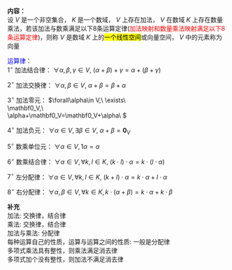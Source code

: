 **内容：**  
设 $V$ 是一个非空集合， $K$ 是一个数域， $V$ 上存在加法， $V$ 在数域 $K$ 上存在数量乘法，若该加法与数乘满足以下8条运算定律(<font color=red>加法映射和数量乘法映射满足以下8条运算定律</font>)，则称 $V$ 是数域 $K$ 上的<mark>一个线性空间</mark>或向量空间， $V$ 中的元素称为向量  
  
<font color=blue>运算律</font>：  
 $1^\circ$ 加法结合律： $\forall  
\alpha,\beta,\gamma\in V,\  
(\alpha+\beta)+\gamma=\alpha+(\beta+\gamma)$  
  
 $2^\circ$ 加法交换律： $\forall\alpha,\beta\in V,\ \alpha+\beta=\beta+\alpha$  
  
 $3^\circ$ 加法零元： $\forall\alpha\in V,\ \exists\  
\mathbf0_V,\  
\alpha+\mathbf0_V=\mathbf0_V+\alpha\ $  
  
 $4^\circ$ 加法负元： $\forall\alpha\in V,\exists\beta\in V,\ \alpha+\beta=\mathbf0_V$  
  
 $5^\circ$ 数乘单位元： $\forall  
\alpha\in V,1\alpha=\alpha$  
  
 $6^\circ$ 数乘结合律： $\forall\alpha\in V,  
\forall k,l\in K,\ (k\cdot l)\cdot\alpha  
=k\cdot(l\cdot\alpha)$  
  
 $7^\circ$ 左分配律： $\forall\alpha\in V,  
\forall k,l\in K,\ (k+l)\cdot\alpha  
=k\cdot\alpha+l\cdot\alpha$  
  
 $8^\circ$ 右分配律： $\forall\alpha,\beta\in V,  
\forall k\in K,k\cdot(\alpha+\beta)  
=k\cdot\alpha+k\cdot\beta$  
  
**补充**  
加法: 交换律，结合律  
乘法: 交换律，结合律  
加法与乘法: 分配律  
每种运算自己的性质，运算与运算之间的性质: 一般是分配律  
多项式乘法具有整性，则乘法满足消去律  
多项式加个没有整性，则加法不满足消去律  
